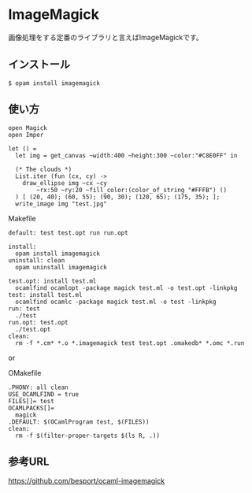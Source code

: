# ImageMagick

画像処理をする定番のライブラリと言えばImageMagickです。

## インストール

	$ opam install imagemagick

## 使い方

```
open Magick
open Imper

let () =
  let img = get_canvas ~width:400 ~height:300 ~color:"#C8E0FF" in

  (* The clouds *)
  List.iter (fun (cx, cy) ->
    draw_ellipse img ~cx ~cy
        ~rx:50 ~ry:20 ~fill_color:(color_of_string "#FFFB") ()
  ) [ (20, 40); (60, 55); (90, 30); (120, 65); (175, 35); ];
  write_image img "test.jpg"
```


Makefile

```
default: test test.opt run run.opt

install:
  opam install imagemagick
uninstall: clean
  opam uninstall imagemagick

test.opt: install test.ml
  ocamlfind ocamlopt -package magick test.ml -o test.opt -linkpkg
test: install test.ml
  ocamlfind ocamlc -package magick test.ml -o test -linkpkg
run: test
  ./test
run.opt: test.opt
  ./test.opt
clean:
  rm -f *.cm* *.o *.imagemagick test test.opt .omakedb* *.omc *.run
```
or

OMakefile

```
.PHONY: all clean
USE_OCAMLFIND = true
FILES[]= test
OCAMLPACKS[]=
  magick
.DEFAULT: $(OCamlProgram test, $(FILES))
clean:
  rm -f $(filter-proper-targets $(ls R, .))
```

## 参考URL

https://github.com/besport/ocaml-imagemagick
